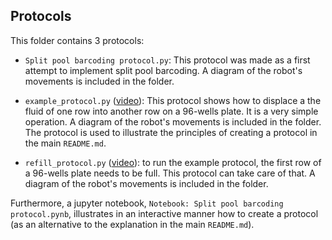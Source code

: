 ## Protocols

This folder contains 3 protocols:
* `Split pool barcoding protocol.py`: This protocol was made as a first attempt to implement split pool barcoding. A diagram of the robot's movements is included in the folder.

* `example_protocol.py` ([video](https://drive.google.com/file/d/1IdHP-5DXYBkbdMaAbL4stZ4RvGIAhJ0E/view?usp=sharing)): This protocol shows how to displace a the fluid of one row into another row on a 96-wells plate. It is a very simple operation. A diagram of the robot's movements is included in the folder. The protocol is used to illustrate the principles of creating a protocol in the main `README.md`.  

* `refill_protocol.py` ([video](https://drive.google.com/file/d/1NyLzNw02rCrPFUXSi67Vc6YS1a4g1PVH/view?usp=sharing)): to run the example protocol, the first row of a 96-wells plate needs to be full. This protocol can take care of that. A diagram of the robot's movements is included in the folder.

Furthermore, a jupyter notebook, `Notebook: Split pool barcoding protocol.pynb`, illustrates in an interactive manner how to create a protocol (as an alternative to the explanation in the main `README.md`).
